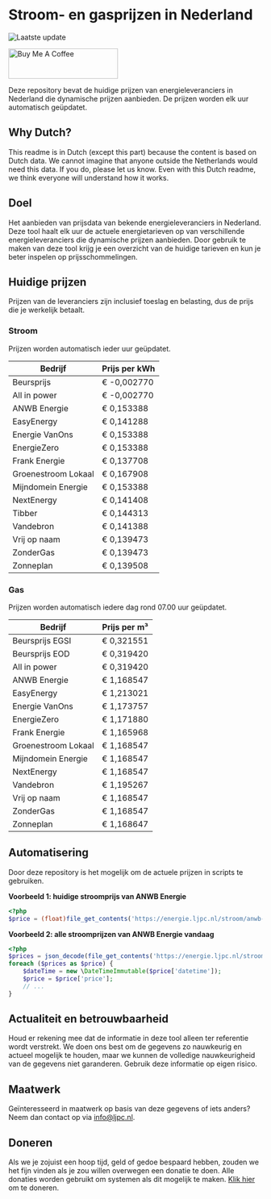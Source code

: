 # Stroom- en gasprijzen in Nederland

![Laatste update](https://img.shields.io/badge/laatste%20update-2025--06--28%2014%3A00%20CET-brightgreen)

<a href="https://www.buymeacoffee.com/Lars-" target="_blank"><img src="https://cdn.buymeacoffee.com/buttons/v2/default-orange.png" alt="Buy Me A Coffee" height="60" style="height: 60px !important;width: 217px !important;" ></a>

Deze repository bevat de huidige prijzen van energieleveranciers in Nederland die dynamische prijzen aanbieden. De prijzen worden elk uur automatisch geüpdatet.

## Why Dutch?

This readme is in Dutch (except this part) because the content is based on Dutch data. We cannot imagine that anyone outside the Netherlands would need this data. If you do, please let us know. Even with this Dutch readme, we think
everyone will understand how it works.

## Doel

Het aanbieden van prijsdata van bekende energieleveranciers in Nederland. Deze tool haalt elk uur de actuele energietarieven op van verschillende energieleveranciers die dynamische prijzen aanbieden. Door gebruik te maken van deze tool
krijg je een overzicht van de huidige tarieven en kun je beter inspelen op prijsschommelingen.

## Huidige prijzen

Prijzen van de leveranciers zijn inclusief toeslag en belasting, dus de prijs die je werkelijk betaalt.

### Stroom

Prijzen worden automatisch ieder uur geüpdatet.

 Bedrijf | Prijs per kWh 
---------|---------------
Beursprijs | € -0,002770
All in power | € -0,002770
ANWB Energie | € 0,153388
EasyEnergy | € 0,141288
Energie VanOns | € 0,153388
EnergieZero | € 0,153388
Frank Energie | € 0,137708
Groenestroom Lokaal | € 0,167908
Mijndomein Energie | € 0,153388
NextEnergy | € 0,141408
Tibber | € 0,144313
Vandebron | € 0,141388
Vrij op naam | € 0,139473
ZonderGas | € 0,139473
Zonneplan | € 0,139508


### Gas

Prijzen worden automatisch iedere dag rond 07.00 uur geüpdatet.

 Bedrijf | Prijs per m³ 
---------|--------------
Beursprijs EGSI | € 0,321551
Beursprijs EOD | € 0,319420
All in power | € 0,319420
ANWB Energie | € 1,168547
EasyEnergy | € 1,213021
Energie VanOns | € 1,173757
EnergieZero | € 1,171880
Frank Energie | € 1,165968
Groenestroom Lokaal | € 1,168547
Mijndomein Energie | € 1,168547
NextEnergy | € 1,168547
Vandebron | € 1,195267
Vrij op naam | € 1,168547
ZonderGas | € 1,168547
Zonneplan | € 1,168647


## Automatisering

Door deze repository is het mogelijk om de actuele prijzen in scripts te gebruiken.

**Voorbeeld 1: huidige stroomprijs van ANWB Energie**

```php
<?php
$price = (float)file_get_contents('https://energie.ljpc.nl/stroom/anwb-energie-nu.txt');

```

**Voorbeeld 2: alle stroomprijzen van ANWB Energie vandaag**

```php
<?php
$prices = json_decode(file_get_contents('https://energie.ljpc.nl/stroom/all-in-power-vandaag.json'),true);
foreach ($prices as $price) {
    $dateTime = new \DateTimeImmutable($price['datetime']);
    $price = $price['price'];
    // ...
}
```

## Actualiteit en betrouwbaarheid

Houd er rekening mee dat de informatie in deze tool alleen ter referentie wordt verstrekt. We doen ons best om de gegevens zo nauwkeurig en actueel mogelijk te houden, maar we kunnen de volledige nauwkeurigheid van de gegevens niet
garanderen. Gebruik deze informatie op eigen risico.

## Maatwerk

Geïnteresseerd in maatwerk op basis van deze gegevens of iets anders? Neem dan contact op
via [info@ljpc.nl](mailto:info@ljpc.nl?subject=Energie%20prijzen).

## Doneren

Als we je zojuist een hoop tijd, geld of gedoe bespaard hebben, zouden we het fijn vinden als je zou willen overwegen een
donatie te doen. Alle donaties worden gebruikt om systemen als dit mogelijk te
maken. [Klik hier](https://www.buymeacoffee.com/Lars-) om te doneren.
